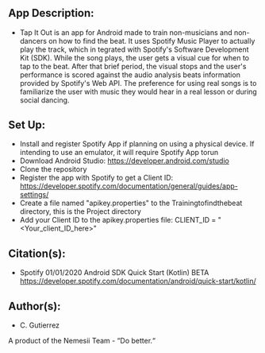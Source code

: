 #

## App Description:

* Tap It Out is an app for Android made to train non-musicians and non-dancers on how to find the beat. It uses Spotify Music Player to actually play the track, which in tegrated with Spotify's Software Development Kit (SDK). While the song plays, the user gets a visual cue for when to tap to the beat. After that brief period, the visual stops and the user's performance is scored against the audio analysis beats information provided by Spotify's Web API. The preference for using real songs is to familiarize the user with music they would hear in a real lesson or during social dancing.

## Set Up:
* Install and register Spotify App if planning on using a physical device. If intending to use an emulator, it will require Spotify App torun
* Download Android Studio: https://developer.android.com/studio
* Clone the repository
* Register the app with Spotify to get a Client ID: https://developer.spotify.com/documentation/general/guides/app-settings/
* Create a file named "apikey.properties" to the Trainingtofindthebeat directory, this is the Project directory
* Add your Client ID to the apikey.properties file:
    CLIENT_ID = "<Your_client_ID_here>" 

## Citation(s):
* Spotify
  01/01/2020
  Android SDK Quick Start (Kotlin) BETA 
  https://developer.spotify.com/documentation/android/quick-start/kotlin/

## Author(s):
* C. Gutierrez

A product of the Nemesii Team - “Do better.“
